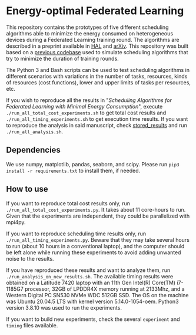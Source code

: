# Energy-optimal Federated Learning

This repository contains the prototypes of five different scheduling algorithms able to minimize the energy consumed on heterogeneous devices during a Federated Learning training round.
The algorithms are described in a preprint available in [HAL](https://hal.archives-ouvertes.fr/hal-03775491) and [arXiv](https://arxiv.org/abs/2209.0621).
This repository was built based on a [previous codebase](https://github.com/llpilla/olar-federated-learning) used to simulate scheduling algorithms that try to minimize the duration of training rounds.

The Python 3 and Bash scripts can be used to test scheduling algorithms in different scenarios with variations in the number of tasks, resources, kinds of resources (cost functions), lower and upper limits of tasks per resources, etc.

If you wish to reproduce all the results in "*Scheduling Algorithms for Federated Learning with Minimal Energy Consumption*", execute `./run_all_total_cost_experiments.sh` to get total cost results and `./run_all_timing_experiments.sh` to get execution time results.
If you want to reproduce the analysis in said manuscript, check [stored\_results](stored\_results) and run `./run_all_analysis.sh`.

## Dependencies

We use numpy, matplotlib, pandas, seaborn, and scipy.
Please run `pip3 install -r requirements.txt` to install them, if needed.

## How to use

If you want to reproduce total cost results only, run `./run_all_total_cost_experiments.py`. It takes about 11 core-hours to run.
Given that the experiments are independent, they could be parallelized with mpi4py.

If you want to reproduce scheduling time results only, run `./run_all_timing_experiments.py`. Beware that they may take several hours to run (about 10 hours in a conventional laptop), and the computer should be left alone while running these experiments to avoid adding unwanted noise to the results.

If you have reproduced these results and want to analyze them, run `./run_analysis_on_new_results.sh`.
The available timing results were obtained on a Latitude 7420 laptop with an 11th Gen Intel(R) Core(TM) i7-1185G7 processor, 32GB of LPDDR4X memory running at 2133Mhz, and a Western Digital PC SN530 NVMe WDC 512GB SSD.
The OS on the machine was Ubuntu 20.04.5 LTS with kernel version 5.14.0-1054-oem. Python3 version 3.8.10 was used to run the experiments.

If you want to build new experiments, check the several `experiment` and `timing` files available.
